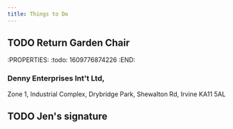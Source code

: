 ```yaml
---
title: Things to Do
---
```


## TODO Return Garden Chair
:PROPERTIES:
:todo: 1609776874226
:END:
### Denny Enterprises Int't Ltd,
Zone 1, 
Industrial Complex, 
Drybridge Park, 
Shewalton Rd, 
Irvine 
KA11 5AL
## TODO Jen's signature
##
